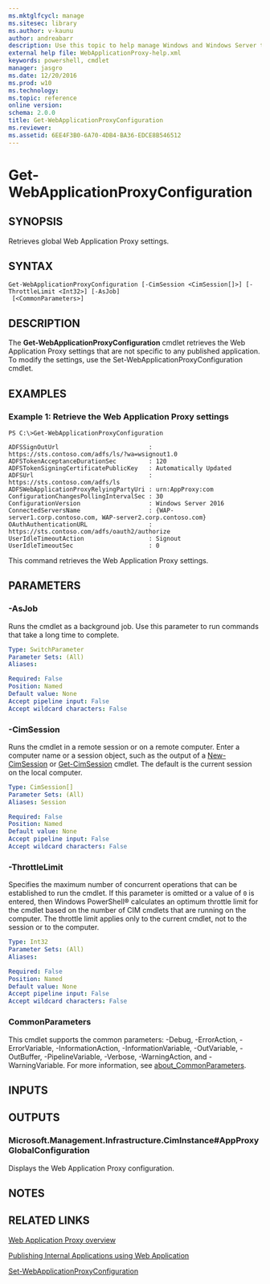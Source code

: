 ```yaml
---
ms.mktglfcycl: manage
ms.sitesec: library
ms.author: v-kaunu
author: andreabarr
description: Use this topic to help manage Windows and Windows Server technologies with Windows PowerShell.
external help file: WebApplicationProxy-help.xml
keywords: powershell, cmdlet
manager: jasgro
ms.date: 12/20/2016
ms.prod: w10
ms.technology: 
ms.topic: reference
online version: 
schema: 2.0.0
title: Get-WebApplicationProxyConfiguration
ms.reviewer:
ms.assetid: 6EE4F3B0-6A70-4DB4-BA36-EDCE8B546512
---
```


# Get-WebApplicationProxyConfiguration

## SYNOPSIS
Retrieves global Web Application Proxy settings.

## SYNTAX

```
Get-WebApplicationProxyConfiguration [-CimSession <CimSession[]>] [-ThrottleLimit <Int32>] [-AsJob]
 [<CommonParameters>]
```

## DESCRIPTION
The **Get-WebApplicationProxyConfiguration** cmdlet retrieves the Web Application Proxy settings that are not specific to any published application.
To modify the settings, use the Set-WebApplicationProxyConfiguration cmdlet.

## EXAMPLES

### Example 1: Retrieve the Web Application Proxy settings
```
PS C:\>Get-WebApplicationProxyConfiguration

ADFSSignOutUrl                         : https://sts.contoso.com/adfs/ls/?wa=wsignout1.0
ADFSTokenAcceptanceDurationSec         : 120
ADFSTokenSigningCertificatePublicKey   : Automatically Updated
ADFSUrl                                : https://sts.contoso.com/adfs/ls
ADFSWebApplicationProxyRelyingPartyUri : urn:AppProxy:com
ConfigurationChangesPollingIntervalSec : 30
ConfigurationVersion                   : Windows Server 2016
ConnectedServersName                   : {WAP-server1.corp.contoso.com, WAP-server2.corp.contoso.com}
OAuthAuthenticationURL                 : https://sts.contoso.com/adfs/oauth2/authorize
UserIdleTimeoutAction                  : Signout
UserIdleTimeoutSec                     : 0
```

This command retrieves the Web Application Proxy settings.

## PARAMETERS

### -AsJob
Runs the cmdlet as a background job. Use this parameter to run commands that take a long time to complete.

```yaml
Type: SwitchParameter
Parameter Sets: (All)
Aliases: 

Required: False
Position: Named
Default value: None
Accept pipeline input: False
Accept wildcard characters: False
```

### -CimSession
Runs the cmdlet in a remote session or on a remote computer.
Enter a computer name or a session object, such as the output of a [New-CimSession](http://go.microsoft.com/fwlink/p/?LinkId=227967) or [Get-CimSession](http://go.microsoft.com/fwlink/p/?LinkId=227966) cmdlet.
The default is the current session on the local computer.

```yaml
Type: CimSession[]
Parameter Sets: (All)
Aliases: Session

Required: False
Position: Named
Default value: None
Accept pipeline input: False
Accept wildcard characters: False
```

### -ThrottleLimit
Specifies the maximum number of concurrent operations that can be established to run the cmdlet.
If this parameter is omitted or a value of `0` is entered, then Windows PowerShell® calculates an optimum throttle limit for the cmdlet based on the number of CIM cmdlets that are running on the computer.
The throttle limit applies only to the current cmdlet, not to the session or to the computer.

```yaml
Type: Int32
Parameter Sets: (All)
Aliases: 

Required: False
Position: Named
Default value: None
Accept pipeline input: False
Accept wildcard characters: False
```

### CommonParameters
This cmdlet supports the common parameters: -Debug, -ErrorAction, -ErrorVariable, -InformationAction, -InformationVariable, -OutVariable, -OutBuffer, -PipelineVariable, -Verbose, -WarningAction, and -WarningVariable. For more information, see [about_CommonParameters](http://go.microsoft.com/fwlink/?LinkID=113216).

## INPUTS

## OUTPUTS

### Microsoft.Management.Infrastructure.CimInstance#AppProxyGlobalConfiguration
Displays the Web Application Proxy configuration.

## NOTES

## RELATED LINKS

[Web Application Proxy overview](http://technet.microsoft.com/library/dn280944.aspx)

[Publishing Internal Applications using Web Application](http://technet.microsoft.com/library/dn383650.aspx)

[Set-WebApplicationProxyConfiguration](./Set-WebApplicationProxyConfiguration.md)



